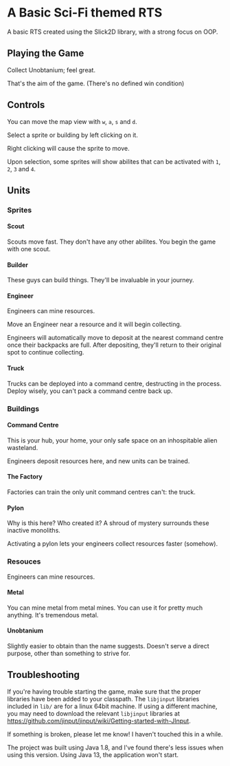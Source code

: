 # A Basic Sci-Fi themed RTS
A basic RTS created using the Slick2D library, with a strong focus on OOP.

## Playing the Game
Collect Unobtanium; feel great.

That's the aim of the game. (There's no defined win condition)

## Controls
You can move the map view with `w`, `a`, `s` and `d`.

Select a sprite or building by left clicking on it.

Right clicking will cause the sprite to move.

Upon selection, some sprites will show abilites that can be activated with `1`, `2`, `3` and `4`.

## Units
### Sprites
#### Scout
Scouts move fast. They don't have any other abilites. You begin the game with one scout. 

#### Builder
These guys can build things. They'll be invaluable in your journey.

#### Engineer
Engineers can mine resources.

Move an Engineer near a resource and it will begin collecting.

Engineers will automatically move to deposit at the nearest command centre once their backpacks are full. After depositing, they'll return to their original spot to continue collecting.

#### Truck
Trucks can be deployed into a command centre, destructing in the process. Deploy wisely, you can't pack a command centre back up.

### Buildings
#### Command Centre
This is your hub, your home, your only safe space on an inhospitable alien wasteland.

Engineers deposit resources here, and new units can be trained.

#### The Factory
Factories can train the only unit command centres can't: the truck.

#### Pylon 
Why is this here? Who created it? A shroud of mystery surrounds these inactive monoliths. 

Activating a pylon lets your engineers collect resources faster (somehow).

### Resouces
Engineers can mine resources.
#### Metal
You can mine metal from metal mines. You can use it for pretty much anything. It's tremendous metal. 

#### Unobtanium
Slightly easier to obtain than the name suggests. Doesn't serve a direct purpose, other than something to strive for.

## Troubleshooting
If you're having trouble starting the game, make sure that the proper libraries have been added to your classpath. The `libjinput` libraries included in `lib/` are for a linux 64bit machine. If using a different machine, you may need to download the relevant `libjinput` libraries at https://github.com/jinput/jinput/wiki/Getting-started-with-JInput.

If something is broken, please let me know! I haven't touched this in a while. 

The project was built using Java 1.8, and I've found there's less issues when using this version. Using Java 13, the application won't start. 

